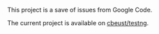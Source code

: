 This project is a save of issues from Google Code.

The current project is available on [cbeust/testng](https://github.com/cbeust/testng).
